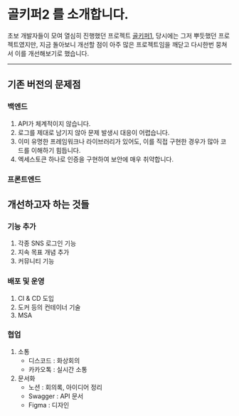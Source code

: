 # 골키퍼2 를 소개합니다.
초보 개발자들이 모여 열심히 진행했던 프로젝트 [골키퍼1](https://github.com/Goal-achievement-system), 당시에는 그저 뿌듯했던 프로젝트였지만, 지금 돌아보니 개선할 점이 아주 많은 프로젝트임을 깨닫고 다시한번 뭉쳐서 이를 개선해보기로 했습니다.
***
## 기존 버전의 문제점
### 백엔드
1. API가 체계적이지 않습니다.
2. 로그를 제대로 남기지 않아 문제 발생시 대응이 어렵습니다.
3. 이미 유명한 프레임워크나 라이브러리가 있어도, 이를 직접 구현한 경우가 많아 코드를 이해하기 힘듭니다.
4. 엑세스토큰 하나로 인증을 구현하여 보안에 매우 취약합니다.
### 프론트엔드

## 개선하고자 하는 것들
### 기능 추가
1. 각종 SNS 로그인 기능
2. 지속 목표 개념 추가
3. 커뮤니티 기능
### 배포 및 운영
1. CI & CD 도입
2. 도커 등의 컨테이너 기술
3. MSA
### 협업
1. 소통 
    - 디스코드 : 화상회의
    - 카카오톡 : 실시간 소통
2. 문서화
    - 노션 : 회의록, 아이디어 정리
    - Swagger : API 문서
    - Figma : 디자인